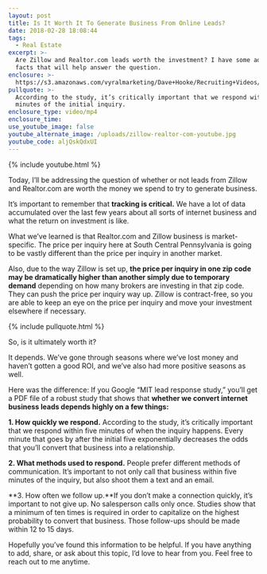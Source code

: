 ```yaml
---
layout: post
title: Is It Worth It To Generate Business From Online Leads?
date: 2018-02-28 18:08:44
tags:
  - Real Estate
excerpt: >-
  Are Zillow and Realtor.com leads worth the investment? I have some advice and
  facts that will help answer the question.
enclosure: >-
  https://s3.amazonaws.com/vyralmarketing/Dave+Hooke/Recruiting+Videos/Central+PA+Real+Estate+Agent-+Is+It+Worth+It+To+Generate+Business+From+Online+Leads%253F.mp4
pullquote: >-
  According to the study, it’s critically important that we respond within five
  minutes of the initial inquiry.
enclosure_type: video/mp4
enclosure_time:
use_youtube_image: false
youtube_alternate_image: /uploads/zillow-realtor-com-youtube.jpg
youtube_code: aljQskQdxUI
---
```


{% include youtube.html %}

Today, I’ll be addressing the question of whether or not leads from Zillow and Realtor.com are worth the money we spend to try to generate business.

It’s important to remember that **tracking is critical.** We have a lot of data accumulated over the last few years about all sorts of internet business and what the return on investment is like.

What we’ve learned is that Realtor.com and Zillow business is market-specific. The price per inquiry here at South Central Pennsylvania is going to be vastly different than the price per inquiry in another market.&nbsp;

Also, due to the way Zillow is set up, **the price per inquiry in one zip code may be dramatically higher than another simply due to temporary demand** depending on how many brokers are investing in that zip code. They can push the price per inquiry way up. Zillow is contract-free, so you are able to keep an eye on the price per inquiry and move your investment elsewhere if necessary.

{% include pullquote.html %}

So, is it ultimately worth it?&nbsp;

It depends. We’ve gone through seasons where we’ve lost money and haven’t gotten a good ROI, and we’ve also had more positive seasons as well.

Here was the difference: If you Google “MIT lead response study,” you’ll get a PDF file of a robust study that shows that **whether we convert internet business leads depends highly on a few things:**

**1. How quickly we respond.** According to the study, it’s critically important that we respond within five minutes of when the inquiry happens. Every minute that goes by after the initial five exponentially decreases the odds that you’ll convert that business into a relationship.

**2. What methods used to respond.** People prefer different methods of communication. It’s important to not only call that business within five minutes of the inquiry, but also shoot them a text and an email.

**3. How often we follow up.**If you don’t make a connection quickly, it’s important to not give up. No salesperson calls only once. Studies show that a minimum of ten times is required in order to capitalize on the highest probability to convert that business. Those follow-ups should be made within 12 to 15 days.

Hopefully you’ve found this information to be helpful. If you have anything to add, share, or ask about this topic, I’d love to hear from you. Feel free to reach out to me anytime.